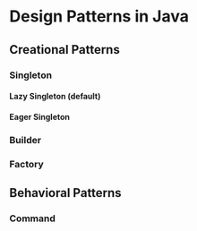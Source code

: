 # Design Patterns in Java

## Creational Patterns

### Singleton

#### Lazy Singleton (default)

#### Eager Singleton

### Builder

### Factory

## Behavioral Patterns

### Command

